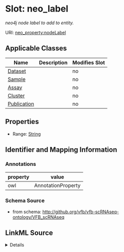 # Slot: neo_label


_neo4j node label to add to entity._



URI: [neo_property:nodeLabel](http://n2o.neo/property/nodeLabel)



<!-- no inheritance hierarchy -->




## Applicable Classes

| Name | Description | Modifies Slot |
| --- | --- | --- |
[Dataset](Dataset.md) |  |  no  |
[Sample](Sample.md) |  |  no  |
[Assay](Assay.md) |  |  no  |
[Cluster](Cluster.md) |  |  no  |
[Publication](Publication.md) |  |  no  |







## Properties

* Range: [String](String.md)





## Identifier and Mapping Information





### Annotations

| property | value |
| --- | --- |
| owl | AnnotationProperty |



### Schema Source


* from schema: http://github.org/vfb/vfb-scRNAseq-ontology/VFB_scRNAseq




## LinkML Source

<details>
```yaml
name: neo_label
annotations:
  owl:
    tag: owl
    value: AnnotationProperty
description: neo4j node label to add to entity.
from_schema: http://github.org/vfb/vfb-scRNAseq-ontology/VFB_scRNAseq
rank: 1000
slot_uri: neo_property:nodeLabel
alias: neo_label
domain_of:
- Dataset
- Sample
- Assay
- Cluster
- Publication
range: string

```
</details>